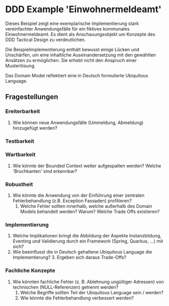 # DDD Example 'Einwohnermeldeamt'

Dieses Beispiel zeigt eine exemplarische Implementierung stark vereinfachter Anwendungsfälle für ein fiktives 
kommunales Einwohnermeldeamt. Es dient als Anschauungsobjekt um Konzepte des DDD Tactical Design zu verdeutlichen.

Die Beispielimplementierung enthält bewusst einige Lücken und Unschärfen, um eine inhaltliche Auseinandersetzung 
mit den gewählten Ansätzen zu ermöglichen. Sie erhebt nicht den Anspruch einer Musterlösung. 

Das Domain Model reflektiert eine in Deutsch formulierte Ubiquitous Language.

## Fragestellungen

### Ereiterbarkeit

1. Wie können neue Anwendungsfälle (Ummeldung, Abmeldung) hinzugefügt werden?

### Testbarkeit

### Wartbarkeit
1. Wie könnte der Bounded Context weiter aufgespalten werden? Welche 'Bruchkanten' sind erkennbar?

### Robustheit
1. Wie könnte die Anwendung von der Einführung einer zentralen Fehlerbehandlung (z.B. Exception Fassaden) profitieren?
   1. Welche Fehler sollten innerhalb, welche außerhalb des Domain Models behandelt werden? Warum? Welche Trade Offs existieren?

### Implementierung

1. Welche Implikationen bringt die Abbildung der Aspekte Instanzbildung, Eventing und Validierung durch ein Framework (Spring, Quarkus, ...) mit sich?
2. Wie beeinflusst die in Deutsch gehaltene Ubiquitous Language die Implementierung? 
   3. Ergeben sich daraus Trade-Offs?

### Fachliche Konzepte
1. Wie könnten fachliche Fehler (z. B. Ablehnung ungültiger Adressen) von technischen (NULL-Referenzen) getrennt werden?
   1. Welche Begriffe sollten Teil der Ubiquitous Language sein / werden?
   2. Wie könnte die Fehlerbehandlung verbessert werden?